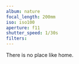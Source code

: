 ```yaml
---
album: nature
focal_length: 200mm
iso: iso100
aperture: f11
shutter_speed: 1/30s
filters:
---
```


There is no place like home.
